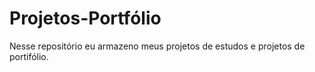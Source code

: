 # Projetos-Portfólio
Nesse repositório eu armazeno meus projetos de estudos e projetos de portifólio. 
